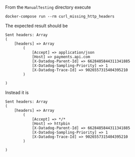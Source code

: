 From the `ManualTesting` directory execute

```
docker-compose run --rm curl_missing_http_headers
```

The expected result should be

```
Sent headers: Array
(
    [headers] => Array
        (
            [Accept] => application/json
            [Host] => payments.api.com
            [X-Datadog-Parent-Id] => 6628485844311341885
            [X-Datadog-Sampling-Priority] => 1
            [X-Datadog-Trace-Id] => 9026557315404395210
        )

)
```

Instead it is

```
Sent headers: Array
(
    [headers] => Array
        (
            [Accept] => */*
            [Host] => httpbin
            [X-Datadog-Parent-Id] => 6628485844311341885
            [X-Datadog-Sampling-Priority] => 1
            [X-Datadog-Trace-Id] => 9026557315404395210
        )

)
```
